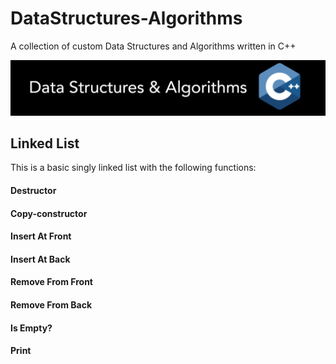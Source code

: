 # DataStructures-Algorithms
A collection of custom Data Structures and Algorithms written in C++


![](Documentation/Images/Image01.png)

## Linked List

This is a basic singly linked list with the following functions:

#### Destructor

#### Copy-constructor

#### Insert At Front

#### Insert At Back

#### Remove From Front

#### Remove From Back

#### Is Empty?

#### Print
